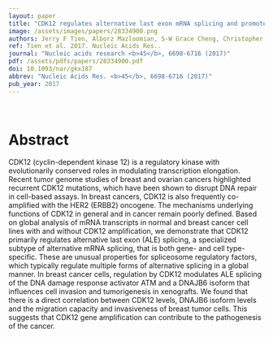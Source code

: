 ```yaml
---
layout: paper
title: "CDK12 regulates alternative last exon mRNA splicing and promotes breast cancer cell invasion."
image: /assets/images/papers/28334900.png
authors: Jerry F Tien, Alborz Mazloomian, S-W Grace Cheng, Christopher S Hughes, Christalle C T Chow, Leanna T Canapi, Arusha Oloumi, Genny Trigo-Gonzalez, Ali Bashashati, James Xu, Vicky C-D Chang, Sohrab P Shah, Samuel Aparicio, Gregg B Morin
ref: Tien et al. 2017. Nucleic Acids Res..
journal: "Nucleic acids research <b>45</b>, 6698-6716 (2017)"
pdf: /assets/pdfs/papers/28334900.pdf
doi: 10.1093/nar/gkx187
abbrev: "Nucleic Acids Res. <b>45</b>, 6698-6716 (2017)"
pub_year: 2017
---
```


<br />
<div data-badge-popover="right" data-badge-type="donut" data-pmid="28334900" data-hide-no-mentions="true" class="altmetric-embed"></div>

# Abstract

CDK12 (cyclin-dependent kinase 12) is a regulatory kinase with evolutionarily conserved roles in modulating transcription elongation. Recent tumor genome studies of breast and ovarian cancers highlighted recurrent CDK12 mutations, which have been shown to disrupt DNA repair in cell-based assays. In breast cancers, CDK12 is also frequently co-amplified with the HER2 (ERBB2) oncogene. The mechanisms underlying functions of CDK12 in general and in cancer remain poorly defined. Based on global analysis of mRNA transcripts in normal and breast cancer cell lines with and without CDK12 amplification, we demonstrate that CDK12 primarily regulates alternative last exon (ALE) splicing, a specialized subtype of alternative mRNA splicing, that is both gene- and cell type-specific. These are unusual properties for spliceosome regulatory factors, which typically regulate multiple forms of alternative splicing in a global manner. In breast cancer cells, regulation by CDK12 modulates ALE splicing of the DNA damage response activator ATM and a DNAJB6 isoform that influences cell invasion and tumorigenesis in xenografts. We found that there is a direct correlation between CDK12 levels, DNAJB6 isoform levels and the migration capacity and invasiveness of breast tumor cells. This suggests that CDK12 gene amplification can contribute to the pathogenesis of the cancer.

